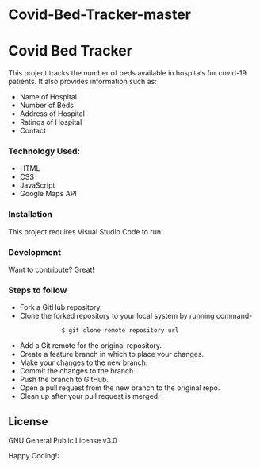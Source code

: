 # Covid-Bed-Tracker-master

# Covid Bed Tracker

This project tracks the number of beds available in hospitals for covid-19 patients.
It also provides information such as:

  - Name of Hospital
  - Number of Beds
  - Address of Hospital
  - Ratings of Hospital
  - Contact

### Technology Used:
   - HTML
   - CSS
   - JavaScript
   - Google Maps API


### Installation

This project requires Visual Studio Code to run.

### Development

Want to contribute? Great!

### Steps to follow
 - Fork a GitHub repository.
 - Clone the forked repository to your local system by running command-
 ```sh
                $ git clone remote repository url
 ```
 - Add a Git remote for the original repository.
 - Create a feature branch in which to place your changes.
 - Make your changes to the new branch.
 - Commit the changes to the branch.
 - Push the branch to GitHub.
 - Open a pull request from the new branch to the original repo.
 - Clean up after your pull request is merged.



License
----

GNU General Public License v3.0

Happy Coding!:
